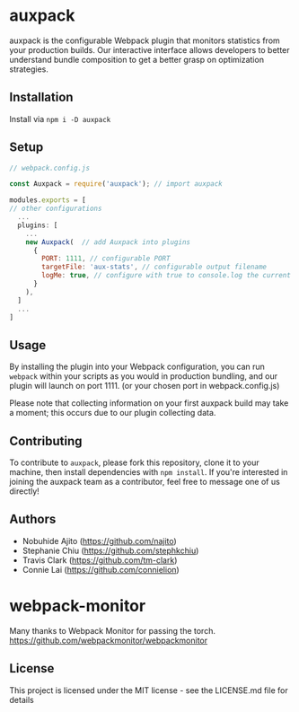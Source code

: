 # auxpack
auxpack is the configurable Webpack plugin that monitors statistics from your production builds. Our interactive interface allows developers to better understand bundle composition to get a better grasp on optimization strategies.

## Installation

Install via `npm i -D auxpack`

## Setup

```javascript
// webpack.config.js

const Auxpack = require('auxpack'); // import auxpack

modules.exports = [
// other configurations
  ... 
  plugins: [
    ...
    new Auxpack(  // add Auxpack into plugins
      {
        PORT: 1111, // configurable PORT
        targetFile: 'aux-stats', // configurable output filename
        logMe: true, // configure with true to console.log the current build's aux-stats
      }
    ),
  ]
  ...
]

```

## Usage

By installing the plugin into your Webpack configuration, you can run 
`webpack`
within your scripts as you would in production bundling, and our plugin will launch on port 1111. (or your chosen port in webpack.config.js)

Please note that collecting information on your first auxpack build may take a moment; this occurs due to our plugin collecting data.

## Contributing

To contribute to `auxpack`, please fork this repository, clone it to your machine, then install dependencies with `npm install`. If you're interested in joining the auxpack team as a contributor, feel free to message one of us directly!

## Authors

* Nobuhide Ajito (https://github.com/najito)
* Stephanie Chiu (https://github.com/stephkchiu)
* Travis Clark (https://github.com/tm-clark)
* Connie Lai (https://github.com/connielion)

# webpack-monitor

Many thanks to Webpack Monitor for passing the torch.
https://github.com/webpackmonitor/webpackmonitor

## License

This project is licensed under the MIT license - see the LICENSE.md file for details